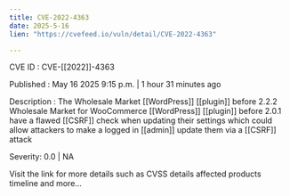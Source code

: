 ```yaml
---
title: CVE-2022-4363
date: 2025-5-16
lien: "https://cvefeed.io/vuln/detail/CVE-2022-4363"

---
```


CVE ID : CVE-[[2022]]-4363

Published :  May 16
2025
9:15 p.m. | 1 hour
31 minutes ago

Description : The Wholesale Market [[WordPress]] [[plugin]] before 2.2.2
Wholesale Market for WooCommerce [[WordPress]] [[plugin]] before 2.0.1 have a flawed [[CSRF]] check when updating their settings
which could allow attackers to make a logged in [[admin]] update them via a [[CSRF]] attack

Severity: 0.0 | NA

Visit the link for more details
such as CVSS details
affected products
timeline
and more...
